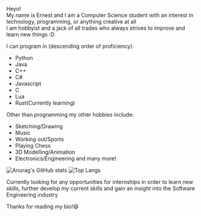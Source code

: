 Heyo!  
My name is Ernest and I am a Computer Science student with an interest in technology, programming, or anything creative at all  
I am hobbyist and a jack of all trades who always strives to improve and learn new things :D  

I can program in (descending order of proficiency):  
- Python
- Java
- C++
- C#
- Javascript
- C
- Lua
- Rust(Currently learning)

Other than programming my other hobbies include:  
- Sketching/Drawing
- Music
- Working out/Sports
- Playing Chess
- 3D Modelling/Animation
- Electronics/Engineering
and many more!

![Anurag's GitHub stats](https://github-readme-stats.vercel.app/api?username=Ernest326&show_icons=true&theme=radical)
![Top Langs](https://github-readme-stats.vercel.app/api/top-langs/?username=Ernest326&theme=radical)

Currently looking for any opportunities for internships in order to learn new skills, further develop my current skills and gain an insight into the Software Engineering industry

Thanks for reading my bio!😄

<!--
<img src=https://niamhshaw.ie/wp-content/uploads/2021/05/Patreon-Button.png href=https://www.patreon.com/Ernest326></img>
-->

<!--
**Ernest326/Ernest326** is a ✨ _special_ ✨ repository because its `README.md` (this file) appears on your GitHub profile.

Here are some ideas to get you started:

- 🔭 I’m currently working on ...
- 🌱 I’m currently learning ...
- 👯 I’m looking to collaborate on ...
- 🤔 I’m looking for help with ...
- 💬 Ask me about ...
- 📫 How to reach me: ...
- 😄 Pronouns: ...
- ⚡ Fun fact: ...
-->
